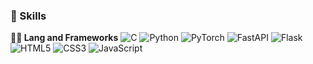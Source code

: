 ### 🦾 Skills
**🧑‍💻 Lang and Frameworks**
![C](https://img.shields.io/badge/c-A8B9CC.svg?&style=for-the-badge&logo=c&logoColor=white) ![Python](https://img.shields.io/badge/python-3776AB.svg?&style=for-the-badge&logo=python&logoColor=white) ![PyTorch](https://img.shields.io/badge/pytorch-EE4C2C.svg?&style=for-the-badge&logo=pytorch&logoColor=white) ![FastAPI](https://img.shields.io/badge/fastapi-009688.svg?&style=for-the-badge&logo=fastapi&logoColor=white) ![Flask](https://img.shields.io/badge/flask-000000.svg?&style=for-the-badge&logo=flask&logoColor=white) ![HTML5](https://img.shields.io/badge/html5-E34F26.svg?&style=for-the-badge&logo=html5&logoColor=white) ![CSS3](https://img.shields.io/badge/css3-1572B6.svg?&style=for-the-badge&logo=css3&logoColor=white) ![JavaScript](https://img.shields.io/badge/javascript-F7DF1E.svg?&style=for-the-badge&logo=javascript&logoColor=white) 
